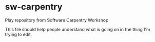 # sw-carpentry
Play repository from Software Carpentry Workshop

This file should help people understand what is going on in the thing I'm trying to edit. 
